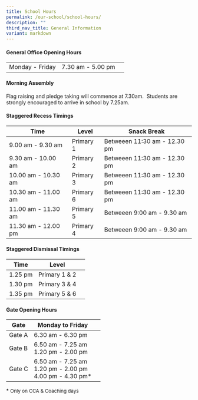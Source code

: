 ```yaml
---
title: School Hours
permalink: /our-school/school-hours/
description: ""
third_nav_title: General Information
variant: markdown
---
```

#### General Office Opening Hours

|  |  |  |
| -------- | -------- | -------- |
| Monday - Friday | 7.30 am - 5.00 pm |    |

#### Morning Assembly

Flag raising and pledge taking will commence at 7.30am.&nbsp; Students are strongly encouraged to arrive in school by 7.25am.

#### Staggered Recess Timings
<table class="tg">
<thead>
  <tr>
    <th class="tg-1h0n">Time</th>
    <th class="tg-1h0n">Level</th>
    <th class="tg-1h0n">Snack Break</th>
  </tr>
</thead>
<tbody>
    <tr>
    <td>9.00 am - 9.30 am<br></td>
    <td>Primary 1<br></td>
    <td>Betweeen 11:30 am - 12.30 pm<br></td>
  </tr>
  <tr>
    <td>9.30 am - 10.00 am<br></td>
    <td>Primary 2<br></td>
    <td>Betweeen 11:30 am - 12.30 pm<br></td>
  </tr>
  <tr>
    <td>10.00 am - 10.30 am<br></td>
    <td>Primary 3<br></td>
    <td>Betweeen 11:30 am - 12.30 pm<br></td>
  </tr>
	  <tr>
    <td>10.30 am - 11.00 am<br></td>
      <td>Primary 6<br></td>
    <td>Betweeen 11:30 am - 12.30 pm<br></td>
  </tr>
	 <tr> 
    <td>11.00 am - 11.30 am<br></td>
      <td>Primary 5<br></td>
    <td>Betweeen 9:00 am - 9.30 am<br></td>
    </tr>
	 <tr> 
    <td>11.30 am - 12.00 pm<br></td>
      <td>Primary 4<br></td>
    <td>Betweeen 9:00 am - 9.30 am<br></td>
  </tr>
	 
</tbody>
</table>

#### Staggered Dismissal Timings

<table class="tg">
<thead>
  <tr>
    <th class="tg-1h0n">Time</th>
    <th class="tg-1h0n">Level</th>
    <th class="tg-1h0n"></th>
  </tr>
</thead>
<tbody>
  	  <tr>
    <td>1.25 pm<br></td>
      <td>Primary 1 &amp; 2<br></td>
    <td><br></td>
  </tr>
	 <tr> 
    <td>1.30 pm<br></td>
      <td>Primary 3 &amp; 4<br></td>
    <td><br></td>
    </tr>
	 <tr> 
    <td>1.35 pm<br></td>
      <td>Primary 5 &amp; 6<br></td>
    <td><br></td>
  </tr>
	 
</tbody>
</table>


#### Gate Opening Hours

<table class="tg">
<thead>
  <tr>
    <th class="tg-1h0n">Gate</th>
    <th class="tg-1h0n">Monday to Friday</th>
    <th class="tg-1h0n"></th>
  </tr>
</thead>
<tbody>
  	  <tr>
    <td>Gate A<br></td>
      <td>6.30 am - 6.30 pm<br></td>
    <td><br></td>
  </tr>
	 <tr> 
    <td>Gate B<br></td>
      <td>6.50 am - 7.25 am<br>1.20 pm - 2.00 pm</td>
    <td><br></td>
    </tr>
	 <tr> 
    <td>Gate C<br></td>
      <td>6.50 am - 7.25 am<br>1.20 pm - 2.00 pm<br>4.00 pm - 4.30 pm*</td>
    <td><br></td>
  </tr>
	 
</tbody>
</table>


\* <font size="2">Only on CCA &amp; Coaching days</font>